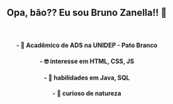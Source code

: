 <h2 align = center> Opa, bão?? Eu sou Bruno Zanella!! 🖖</h2>
</br>

<h4 align = center> - 🌱 Acadêmico de ADS na UNIDEP - Pato Branco</h4>
<h4 align = center> - 🤓 interesse em HTML, CSS, JS
<h4 align = center> - 📕 habilidades em Java, SQL
<h4 align = center> - 🔎 curioso de natureza

